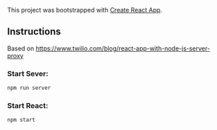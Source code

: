 This project was bootstrapped with [Create React App](https://github.com/facebook/create-react-app).

## Instructions
Based on https://www.twilio.com/blog/react-app-with-node-js-server-proxy

### Start Sever: 
```bash
npm run server
```

### Start React:
```bash
npm start
```